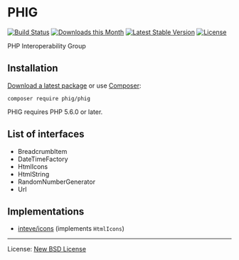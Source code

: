 # PHIG

[![Build Status](https://github.com/phig-org/phig/workflows/Build/badge.svg)](https://github.com/phig-org/phig/actions)
[![Downloads this Month](https://img.shields.io/packagist/dm/phig/phig.svg)](https://packagist.org/packages/phig/phig)
[![Latest Stable Version](https://poser.pugx.org/phig/phig/v/stable)](https://github.com/phig-org/phig/releases)
[![License](https://img.shields.io/badge/license-New%20BSD-blue.svg)](https://github.com/phig-org/phig/blob/master/license.md)

PHP Interoperability Group


## Installation

[Download a latest package](https://github.com/phig-org/phig/releases) or use [Composer](http://getcomposer.org/):

```
composer require phig/phig
```

PHIG requires PHP 5.6.0 or later.


## List of interfaces

* BreadcrumbItem
* DateTimeFactory
* HtmlIcons
* HtmlString
* RandomNumberGenerator
* Url


## Implementations

* [inteve/icons](https://github.com/inteve/icons) (implements `HtmlIcons`)


------------------------------

License: [New BSD License](license.md)
